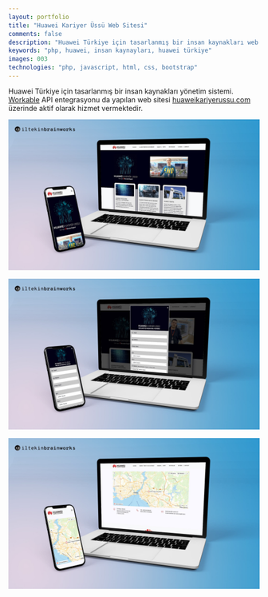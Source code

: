 ```yaml
---
layout: portfolio
title: "Huawei Kariyer Üssü Web Sitesi"
comments: false
description: "Huawei Türkiye için tasarlanmış bir insan kaynakları web sitesi."
keywords: "php, huawei, insan kaynayları, huawei türkiye"
images: 003
technologies: "php, javascript, html, css, bootstrap"
---
```


Huawei Türkiye için tasarlanmış bir insan kaynakları yönetim sistemi. [Workable](https://workable.com) API entegrasyonu da yapılan web sitesi [huaweikariyerussu.com](https://huaweikariyerussu.com) üzerinde aktif olarak hizmet vermektedir.

![001](/assets/images/portfolio/003/001.jpg)

![002](/assets/images/portfolio/003/002.jpg)

![003](/assets/images/portfolio/003/003.jpg)
